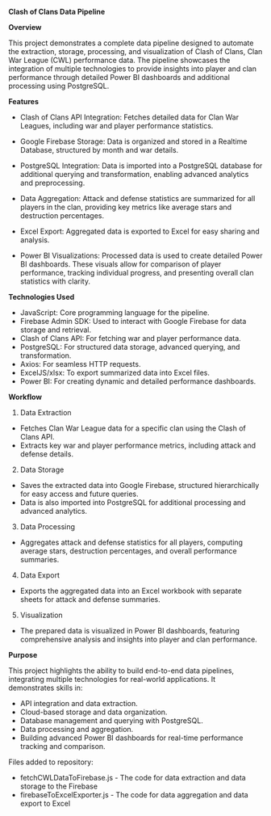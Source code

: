 **Clash of Clans Data Pipeline**

**Overview**

This project demonstrates a complete data pipeline designed to automate the extraction, storage, processing, and visualization of Clash of Clans, Clan War League (CWL) performance data. The pipeline showcases the integration of multiple technologies to provide insights into player and clan performance through detailed Power BI dashboards and additional processing using PostgreSQL.

**Features**

- Clash of Clans API Integration:
Fetches detailed data for Clan War Leagues, including war and player performance statistics.

- Google Firebase Storage:
Data is organized and stored in a Realtime Database, structured by month and war details.

- PostgreSQL Integration:
Data is imported into a PostgreSQL database for additional querying and transformation, enabling advanced analytics and preprocessing.

- Data Aggregation:
Attack and defense statistics are summarized for all players in the clan, providing key metrics like average stars and destruction percentages.

- Excel Export:
Aggregated data is exported to Excel for easy sharing and analysis.

- Power BI Visualizations:
Processed data is used to create detailed Power BI dashboards. These visuals allow for comparison of player performance, tracking individual progress, and presenting overall clan statistics with clarity.

**Technologies Used**

- JavaScript: Core programming language for the pipeline.
- Firebase Admin SDK: Used to interact with Google Firebase for data storage and retrieval.
- Clash of Clans API: For fetching war and player performance data.
- PostgreSQL: For structured data storage, advanced querying, and transformation.
- Axios: For seamless HTTP requests.
- ExcelJS/xlsx: To export summarized data into Excel files.
- Power BI: For creating dynamic and detailed performance dashboards.

**Workflow**

1. Data Extraction
- Fetches Clan War League data for a specific clan using the Clash of Clans API.
- Extracts key war and player performance metrics, including attack and defense details.

2. Data Storage
- Saves the extracted data into Google Firebase, structured hierarchically for easy access and future queries.
- Data is also imported into PostgreSQL for additional processing and advanced analytics.

3. Data Processing
- Aggregates attack and defense statistics for all players, computing average stars, destruction percentages, and overall performance summaries.

4. Data Export
- Exports the aggregated data into an Excel workbook with separate sheets for attack and defense summaries.

5. Visualization
- The prepared data is visualized in Power BI dashboards, featuring comprehensive analysis and insights into player and clan performance.

**Purpose**

This project highlights the ability to build end-to-end data pipelines, integrating multiple technologies for real-world applications. It demonstrates skills in:

- API integration and data extraction.
- Cloud-based storage and data organization.
- Database management and querying with PostgreSQL.
- Data processing and aggregation.
- Building advanced Power BI dashboards for real-time performance tracking and comparison.

Files added to repository:
- fetchCWLDataToFirebase.js - The code for data extraction and data storage to the Firebase
- firebaseToExcelExporter.js - The code for data aggregation and data export to Excel
